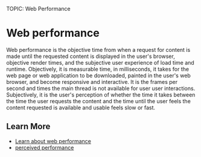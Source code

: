 TOPIC: Web Performance

# Web performance

Web performance is the objective time from when a request for content is made until the requested
content is displayed in the user's browser, objective render times, and the subjective user
experience of load time and runtime. Objectively, it is measurable time, in milliseconds, it takes
for the web page or web application to be downloaded, painted in the user's web browser, and become
responsive and interactive. It is the frames per second and times the main thread is not available
for user user interactions. Subjectively, it is the user's perception of whether the time it takes
between the time the user requests the content and the time until the user feels the content requested
is available and usable feels slow or fast.

## Learn More

- [Learn about web performance](https://wiki.developer.mozilla.org/en-US/docs/Learn/Performance/)
- [perceived performance](https://wiki.developer.mozilla.org/en-US/docs/Glossary/Perceived_performance)
